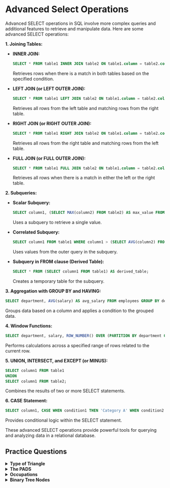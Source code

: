 #   Advanced Select Operations
Advanced SELECT operations in SQL involve more complex queries and additional features to retrieve and manipulate data. Here are some advanced SELECT operations:

**1. Joining Tables:**
   - **INNER JOIN:**
     ```sql
     SELECT * FROM table1 INNER JOIN table2 ON table1.column = table2.column;
     ```
     Retrieves rows when there is a match in both tables based on the specified condition.

   - **LEFT JOIN (or LEFT OUTER JOIN):**
     ```sql
     SELECT * FROM table1 LEFT JOIN table2 ON table1.column = table2.column;
     ```
     Retrieves all rows from the left table and matching rows from the right table.

   - **RIGHT JOIN (or RIGHT OUTER JOIN):**
     ```sql
     SELECT * FROM table1 RIGHT JOIN table2 ON table1.column = table2.column;
     ```
     Retrieves all rows from the right table and matching rows from the left table.

   - **FULL JOIN (or FULL OUTER JOIN):**
     ```sql
     SELECT * FROM table1 FULL JOIN table2 ON table1.column = table2.column;
     ```
     Retrieves all rows when there is a match in either the left or the right table.

**2. Subqueries:**
   - **Scalar Subquery:**
     ```sql
     SELECT column1, (SELECT MAX(column2) FROM table2) AS max_value FROM table1;
     ```
     Uses a subquery to retrieve a single value.

   - **Correlated Subquery:**
     ```sql
     SELECT column1 FROM table1 WHERE column1 > (SELECT AVG(column2) FROM table2 WHERE table2.id = table1.id);
     ```
     Uses values from the outer query in the subquery.

   - **Subquery in FROM clause (Derived Table):**
     ```sql
     SELECT * FROM (SELECT column1 FROM table1) AS derived_table;
     ```
     Creates a temporary table for the subquery.

**3. Aggregation with GROUP BY and HAVING:**
   ```sql
   SELECT department, AVG(salary) AS avg_salary FROM employees GROUP BY department HAVING AVG(salary) > 50000;
   ```
   Groups data based on a column and applies a condition to the grouped data.

**4. Window Functions:**
   ```sql
   SELECT department, salary, ROW_NUMBER() OVER (PARTITION BY department ORDER BY salary DESC) AS rank FROM employees;
   ```
   Performs calculations across a specified range of rows related to the current row.

**5. UNION, INTERSECT, and EXCEPT (or MINUS):**
   ```sql
   SELECT column1 FROM table1
   UNION
   SELECT column1 FROM table2;
   ```
   Combines the results of two or more SELECT statements.

**6. CASE Statement:**
   ```sql
   SELECT column1, CASE WHEN condition1 THEN 'Category A' WHEN condition2 THEN 'Category B' ELSE 'Category C' END AS category FROM table1;
   ```
   Provides conditional logic within the SELECT statement.

These advanced SELECT operations provide powerful tools for querying and analyzing data in a relational database.


##   Practice Questions

<details>
<summary><b>Type of Triangle</b></summary>

+ <details>
    <summary><b>Questions</b></summary>

   Write a query identifying the type of each record in the TRIANGLES table using its three side lengths. Output one of the following statements for each record in the table:

    - **Equilateral:** It's a triangle with sides of equal length.
    - **Isosceles:** It's a triangle with sides of equal length.
    - **Scalene:** It's a triangle with sides of differing lengths.
    - **Not A Triangle:** The given values of A, B, and C don't form a triangle.

   </details>
+ <details>
    <summary><b>Code</b></summary>
    
    ```sql
    SELECT
    CASE
        WHEN A + B > C AND A + C > B AND B + C > A THEN
            CASE
                WHEN A = B AND B = C THEN
                    'Equilateral'
                WHEN A = B OR B = C OR A = C THEN
                    'Isosceles'
                ELSE
                    'Scalene'
            END
        ELSE
            'Not A Triangle'
    END 
    FROM TRIANGLES;

    ```
   </details>
</details>

<details>
<summary><b>The PADS</b></summary>

+ <details>
    <summary><b>Questions</b></summary>

   Generate the following two result sets:

    1. Query an alphabetically ordered list of all names in **OCCUPATIONS**, immediately followed by the first letter of each profession as a parenthetical (i.e.: enclosed in parentheses). For example: `AnActorName(A)`, `ADoctorName(D)`, `AProfessorName(P)`, and `ASingerName(S)`.

    2. Query the number of ocurrences of each occupation in **OCCUPATIONS**. Sort the occurrences in ascending order, and output them in the following format:

        ```
        There are a total of [occupation_count] [occupation]s.
        ```

    where `[occupation_count]` is the number of occurrences of an occupation in OCCUPATIONS and `[occupation]` is the lowercase occupation name. If more than one Occupation has the same `[occupation_count]`, they should be ordered alphabetically.

    **Note:** There will be at least two entries in the table for each type of occupation.

   </details>
+ <details>
    <summary><b>Code</b></summary>
    
    ```sql
    SELECT 
      CONCAT(NAME,'(', LEFT(OCCUPATION, 1), ')') AS Result
    FROM OCCUPATIONS
    ORDER BY Name;

    SELECT
        CONCAT('There are a total of ', COUNT(Occupation),' ',LOWER(Occupation), 's.') AS Result
    FROM OCCUPATIONS
    GROUP BY Occupation
    ORDER BY COUNT(Occupation), LOWER(Occupation);

    ```
   </details>
</details>

<details>
<summary><b>Occupations</b></summary>

+ <details>
    <summary><b>Questions</b></summary>
    Pivot the Occupation column in **OCCUPATIONS** so that each Name is sorted alphabetically and displayed underneath its corresponding Occupation. The output column headers should be Doctor, Professor, Singer, and Actor, respectively.

    **Note:** Print **NULL** when there are no more names corresponding to an occupation.

   </details>
+ <details>
    <summary><b>Code</b></summary>
    
    ```sql
    SELECT
    MAX(Doctor) AS Doctor,
    MAX(Professor) AS Professor,
    MAX(Singer) AS Singer,
    MAX(Actor) AS Actor
    FROM (
        SELECT
            CASE WHEN Occupation = 'Doctor' THEN Name END AS Doctor,
            CASE WHEN Occupation = 'Professor' THEN Name END AS Professor,
            CASE WHEN Occupation = 'Singer' THEN Name END AS Singer,
            CASE WHEN Occupation = 'Actor' THEN Name END AS Actor,
            ROW_NUMBER() OVER (PARTITION BY Occupation ORDER BY Name) AS rn
        FROM OCCUPATIONS
    ) AS PivotTable
    GROUP BY rn
    ORDER BY rn;

    ```
   </details>
</details>


<details>
<summary><b>Binary Tree Nodes</b></summary>

+ <details>
    <summary><b>Questions</b></summary>

   You are given a table, BST, containing two columns: N and P, where N represents the value of a node in Binary Tree, and P is the parent of N.

   <img src="assets/Binary_Tree-Nodes.png" alt="Table" style="height:100%; width:60%">

   Write a query to find the node type of Binary Tree ordered by the value of the node. Output one of the following for each node:

  + Root: If node is root node.
  + Leaf: If node is leaf node.
  + Inner: If node is neither root nor leaf node.
  
   </details>
+ <details>
    <summary><b>Code</b></summary>
    
    ```sql

    ```
   </details>
</details>